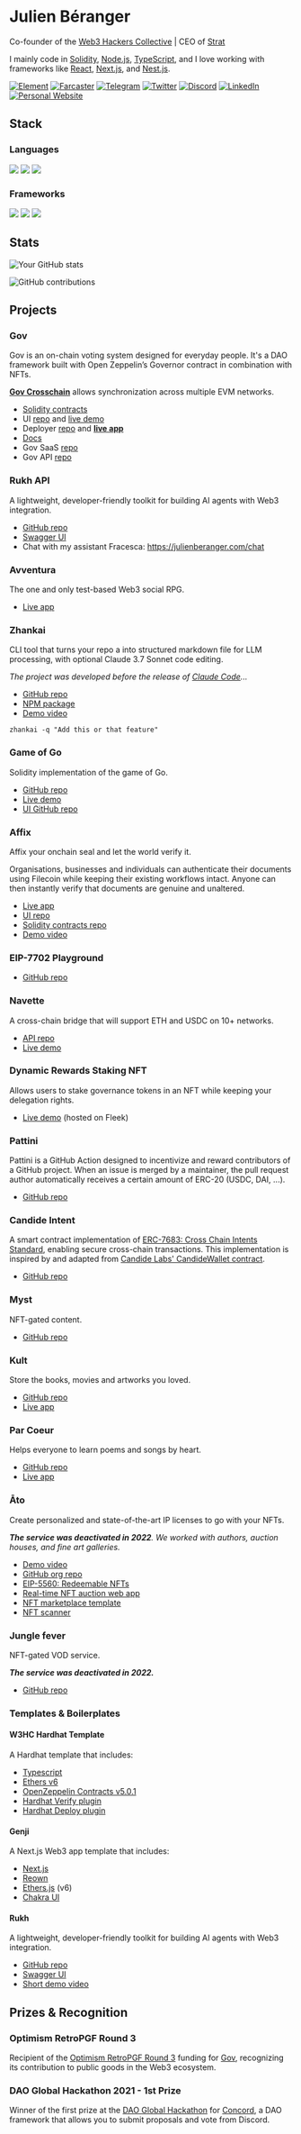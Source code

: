 # Julien Béranger

Co-founder of the [Web3 Hackers Collective](https://github.com/w3hc) | CEO of [Strat](https://strat.cc/)

I mainly code in [Solidity](https://docs.soliditylang.org/), [Node.js](https://nodejs.org/en), [TypeScript](https://www.typescriptlang.org/), and I love working with frameworks like [React](https://react.dev/), [Next.js](https://nextjs.org/), and [Nest.js](https://nestjs.com/).

[![Element](https://img.shields.io/badge/-Element-0DBD8B?style=flat&logo=element&logoColor=white)](https://matrix.to/#/@julienbrg:matrix.org)
[![Farcaster](https://img.shields.io/badge/-Farcaster-855DCD?style=flat&logo=farcaster&logoColor=white)](https://warpcast.com/julien-)
[![Telegram](https://img.shields.io/badge/-Telegram-26A5E4?style=flat&logo=telegram&logoColor=white)](https://t.me/julienbrg)
[![Twitter](https://img.shields.io/badge/-Twitter-1DA1F2?style=flat&logo=twitter&logoColor=white)](https://twitter.com/julienbrg)
[![Discord](https://img.shields.io/badge/-Discord-5865F2?style=flat&logo=discord&logoColor=white)](https://discordapp.com/users/julienbrg)
[![LinkedIn](https://img.shields.io/badge/-LinkedIn-0A66C2?style=flat&logo=linkedin&logoColor=white)](https://www.linkedin.com/in/julienberanger/)
[![Personal Website](https://img.shields.io/badge/Website-3b5998?style=flat&logo=google-chrome&logoColor=white)](https://julienberanger.com/)

## Stack

### Languages

![](https://img.shields.io/badge/Code-Solidity-informational?style=flat&logo=solidity&logoColor=white&color=2bbc8a)
![](https://img.shields.io/badge/Code-Node.js-informational?style=flat&logo=node.js&logoColor=white&color=2bbc8a)
![](https://img.shields.io/badge/Code-TypeScript-informational?style=flat&logo=typescript&logoColor=white&color=2bbc8a)

### Frameworks

![](https://img.shields.io/badge/Framework-React-informational?style=flat&logo=react&logoColor=white&color=2bbc8a)
![](https://img.shields.io/badge/Framework-Next.js-informational?style=flat&logo=next.js&logoColor=white&color=2bbc8a)
![](https://img.shields.io/badge/Framework-Nest.js-informational?style=flat&logo=nestjs&logoColor=white&color=2bbc8a)

## Stats

![Your GitHub stats](https://github-readme-stats.vercel.app/api?username=julienbrg&count_private=true&show_icons=true&theme=tokyonight&hide_border=true)

![GitHub contributions](https://github-profile-summary-cards.vercel.app/api/cards/profile-details?username=julienbrg&theme=tokyonight)

## Projects

### Gov

Gov is an on-chain voting system designed for everyday people. It's a DAO framework built with Open Zeppelin’s Governor contract in combination with NFTs. 

[**Gov Crosschain**](https://github.com/w3hc/gov-crosschain) allows synchronization across multiple EVM networks.

- [Solidity contracts](https://github.com/w3hc/gov)
- UI [repo](https://github.com/w3hc/gov-ui) and [live demo](https://gov-ui.netlify.app/)
- Deployer [repo](https://github.com/w3hc/gov-deployer) and **[live app](https://gov-deployer.netlify.app/)**
- [Docs](https://w3hc.github.io/gov-docs/)
- Gov SaaS [repo](https://github.com/w3hc/gov-saas)
- Gov API [repo](https://github.com/w3hc/gov-api)

### Rukh API

A lightweight, developer-friendly toolkit for building AI agents with Web3 integration.

- [GitHub repo](https://github.com/w3hc/rukh)
- [Swagger UI](https://rukh.w3hc.org/)
- Chat with my assistant Fracesca: https://julienberanger.com/chat

### Avventura

The one and only test-based Web3 social RPG. 

- [Live app](https://v2.avventura.fun/)

### Zhankai

CLI tool that turns your repo a into structured markdown file for LLM processing, with optional Claude 3.7 Sonnet code editing.

*The project was developed before the release of [Claude Code](https://www.anthropic.com/claude-code)...*

- [GitHub repo](https://github.com/w3hc/zhankai)
- [NPM package](https://www.npmjs.com/package/zhankai)
- [Demo video](https://youtu.be/kdNZEml9Vns?si=2lntU-33WFidt0NO)

```
zhankai -q "Add this or that feature"
```

### Game of Go

Solidity implementation of the game of Go.

- [GitHub repo](https://github.com/julienbrg/game-of-go)
- [Live demo](https://go-onchain.netlify.app/) 
- [UI GitHub repo](https://github.com/julienbrg/go-onchain/)

### Affix

Affix your onchain seal and let the world verify it.

Organisations, businesses and individuals can authenticate their documents using Filecoin while keeping their existing workflows intact. Anyone can then instantly verify that documents are genuine and unaltered.

- [Live app](https://affix-ui.vercel.app/)
- [UI repo](https://github.com/julienbrg/affix-ui)
- [Solidity contracts repo](https://github.com/julienbrg/affix-contracts)
- [Demo video](https://www.youtube.com/watch?v=XoquF4TzP54)

### EIP-7702 Playground

- [GitHub repo](https://github.com/w3hc/eip7702-playground)

### Navette

A cross-chain bridge that will support ETH and USDC on 10+ networks. 

- [API repo](https://github.com/w3hc/navette-api)
- [Live demo](https://navette-ui.netlify.app/)

### Dynamic Rewards Staking NFT

Allows users to stake governance tokens in an NFT while keeping your delegation rights. 

- [Live demo](https://hamsterverse.on-fleek.app) (hosted on Fleek)

### Pattini

Pattini is a GitHub Action designed to incentivize and reward contributors of a GitHub project. When an issue is merged by a maintainer, the pull request author automatically receives a certain amount of ERC-20 (USDC, DAI, ...).

- [GitHub repo](https://github.com/w3hc/pattini)

### Candide Intent

A smart contract implementation of [ERC-7683: Cross Chain Intents Standard](https://ethereum-magicians.org/t/erc-cross-chain-intents-standard/19619), enabling secure cross-chain transactions. This implementation is inspired by and adapted from [Candide Labs' CandideWallet contract](https://github.com/candidelabs/candide-contracts/blob/main/contracts/candideWallet/CandideWallet.sol).

- [GitHub repo](https://github.com/w3hc/candide-intent)

### Myst

NFT-gated content.

- [GitHub repo](https://github.com/w3hc/myst-api)

### Kult

Store the books, movies and artworks you loved.

- [GitHub repo](https://github.com/julienbrg/kult)
- [Live app](https://kult-app.netlify.app/)

### Par Coeur

Helps everyone to learn poems and songs by heart.

- [GitHub repo](https://github.com/w3hc/parcoeur)
- [Live app](https://parcoeur.netlify.app/)

### Āto

Create personalized and state-of-the-art IP licenses to go with your NFTs.

***The service was deactivated in 2022**. We worked with authors, auction houses, and fine art galleries.*

- [Demo video](https://www.youtube.com/watch?v=LcGz6WcmZjM)
- [GitHub org repo](https://github.com/orgs/ATO-nft)
- [EIP-5560: Redeemable NFTs](https://eips.ethereum.org/EIPS/eip-5560)
- [Real-time NFT auction web app](https://github.com/ATO-nft/auction-app)
- [NFT marketplace template](https://github.com/ATO-nft/nft-deep-wire)
- [NFT scanner](https://github.com/ATO-nft/scanner)

### Jungle fever

NFT-gated VOD service. 

***The service was deactivated in 2022.*** 

- [GitHub repo](https://github.com/julienbrg/jungle-fever)

### Templates & Boilerplates

#### W3HC Hardhat Template

A Hardhat template that includes:

- [Typescript](https://www.typescriptlang.org/)
- [Ethers v6](https://docs.ethers.org/v6/)
- [OpenZeppelin Contracts v5.0.1](https://github.com/OpenZeppelin/openzeppelin-contracts/releases/tag/v5.0.1)
- [Hardhat Verify plugin](https://hardhat.org/hardhat-runner/plugins/nomicfoundation-hardhat-verify)
- [Hardhat Deploy plugin](https://github.com/wighawag/hardhat-deploy)

#### Genji

A Next.js Web3 app template that includes:

- [Next.js](https://nextjs.org/)
- [Reown](https://reown.com/appkit)
- [Ethers.js](https://ethers.org/) (v6)
- [Chakra UI](https://chakra-ui.com/)

#### Rukh

A lightweight, developer-friendly toolkit for building AI agents with Web3 integration.

- [GitHub repo](https://github.com/w3hc/rukh)
- [Swagger UI](https://rukh.w3hc.org/)
- [Short demo video](https://youtu.be/5YDAfwaddNI)

## Prizes & Recognition

### Optimism RetroPGF Round 3

Recipient of the [Optimism RetroPGF Round 3](https://vote.optimism.io/retropgf/3?search=gov) funding for [Gov](https://github.com/w3hc/gov), recognizing its contribution to public goods in the Web3 ecosystem.

### DAO Global Hackathon 2021 - 1st Prize 

Winner of the first prize at the [DAO Global Hackathon](https://daoglobalhackathon.com/past-hackathons) for [Concord](https://github.com/allforclimate/concord), a DAO framework that allows you to submit proposals and vote from Discord.